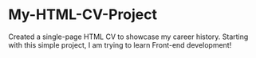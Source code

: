 # My-HTML-CV-Project

Created a single-page HTML CV to showcase my career history. Starting with this simple project, I am trying to learn Front-end development!
